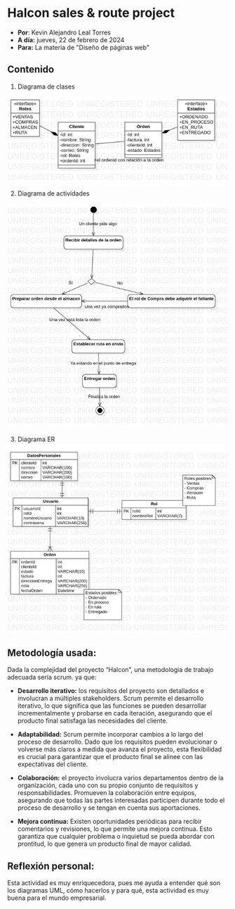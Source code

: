 # Halcon sales & route project

- **Por**: Kevin Alejandro Leal Torres
- **A día:** jueves, 22 de febrero de 2024
- **Para:** La materia de "Diseño de páginas web"

## Contenido

1. Diagrama de clases

![Diagrama de clases](./clases.jpg)

2. Diagrama de actividades

![Diagrama de actividades](./actividades.jpg)

3. Diagrama ER

![Diagrama ER](./er.jpg)

## Metodología usada:

Dada la complejidad del proyecto “Halcon”, una metodología de trabajo adecuada sería scrum. ya que:

- **Desarrollo iterativo:** los requisitos del proyecto son detallados e involucran a múltiples stakeholders. Scrum permite el desarrollo iterativo, lo que significa que las funciones se pueden desarrollar incrementalmente y probarse en cada iteración, asegurando que el producto final satisfaga las necesidades del cliente.

- **Adaptabilidad:** Scrum permite incorporar cambios a lo largo del proceso de desarrollo. Dado que los requisitos pueden evolucionar o volverse más claros a medida que avanza el proyecto, esta flexibilidad es crucial para garantizar que el producto final se alinee con las expectativas del cliente.

- **Colaboración:** el proyecto involucra varios departamentos dentro de la organización, cada uno con su propio conjunto de requisitos y responsabilidades. Promueven la colaboración entre equipos, asegurando que todas las partes interesadas participen durante todo el proceso de desarrollo y se tengan en cuenta sus aportaciones.

- **Mejora continua:** Existen oportunidades periódicas para recibir comentarios y revisiones, lo que permite una mejora continua. Esto garantiza que cualquier problema o inquietud se pueda abordar con prontitud, lo que genera un producto final de mayor calidad.

## Reflexión personal:

Esta actividad es muy enriquecedora, pues me ayuda a entender qué son los diagramas UML, cómo hacerlos y para qué, esta actividad es muy buena para el mundo empresarial.

